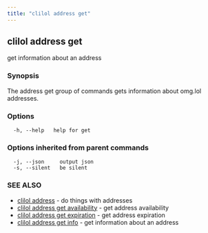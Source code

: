 ```yaml
---
title: "clilol address get"
---
```

## clilol address get

get information about an address

### Synopsis

The address get group of commands gets information about omg.lol addresses.

### Options

```
  -h, --help   help for get
```

### Options inherited from parent commands

```
  -j, --json     output json
  -s, --silent   be silent
```

### SEE ALSO

* [clilol address](clilol_address.md)	 - do things with addresses
* [clilol address get availability](clilol_address_get_availability.md)	 - get address availability
* [clilol address get expiration](clilol_address_get_expiration.md)	 - get address expiration
* [clilol address get info](clilol_address_get_info.md)	 - get information about an address

